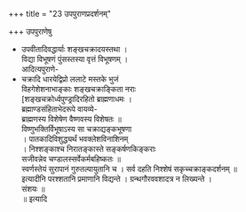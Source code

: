 +++
title = "23 उपपुराणप्रदर्शनम्"

+++
उपपुराणेषु  
* उपवीतादिवद्धार्याः शङ्खचक्रादयस्तथा ।  
विद्या विभूषणं पुंसस्तस्या वृत्तं विभूषणम् ।  
आदित्यपुराणे-  
* चक्रादि धारयेद्विप्रो ललाटे मस्तके भुजं  
विहगेशेशनाभाङ्काः शङ्खचक्राङ्किता नराः  
[शङ्खचक्रोर्ध्वपुण्ड्रादिरहितो ब्राह्मणाधमः ।  
ब्रह्माण्डसंहिताभेदरूपे वायव्ये-  
ब्राह्मणस्य विशेषेण वैष्णवस्य विशेषतः ॥  
विष्णुभक्तिर्विभूषाऽस्य सा चक्राद्यङ्कभूषणा  
। पातकादिविशुद्ध्यर्थं भवक्लेशविनाशिनम्  
। निश्शङ्काश्च निरातङ्कास्ते सङ्कर्षणकिङ्कराः  
सजीवन्नेव चण्डालस्सर्वेकर्मबहिष्कतः ॥  
स्वर्णस्तेयं सुरापानं गुरुतल्पायुतानि च । सर्व दहति निश्शेषं सकृच्चक्राङ्कदर्शनम् ॥  
इत्यादीनि परश्शतानि प्रमाणानि विद्यन्ते । ग्रन्थगौरववशादत्र न लिख्यन्ते ।  
संशयः ॥  
॥ इत्यादि